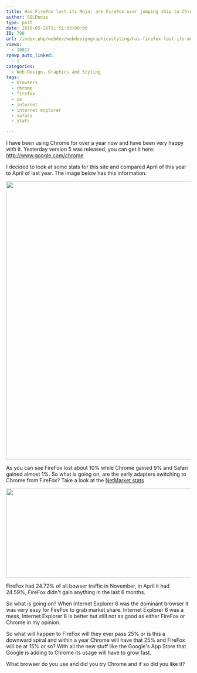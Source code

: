 ```yaml
---
title: Has FireFox lost its Mojo, are FireFox user jumping ship to Chrome?
author: SQLDenis
type: post
date: 2010-05-26T11:51:03+00:00
ID: 798
url: /index.php/webdev/webdesigngraphicsstyling/has-firefox-lost-its-mojo-are-firefox-us/
views:
  - 10813
rp4wp_auto_linked:
  - 1
categories:
  - Web Design, Graphics and Styling
tags:
  - browsers
  - chrome
  - firefox
  - ie
  - internet
  - internet explorer
  - safari
  - stats

---
```

I have been using Chrome for over a year now and have been very happy with it. Yesterday version 5 was released, you can get it here: http://www.google.com/chrome

I decided to look at some stats for this site and compared April of this year to April of last year. The image below has this information.

<img src="https://lessthandot.z19.web.core.windows.net/wp-content/uploads/blogs/WebDev//BrowserPercentage.PNG" alt="" title="" width="592" height="756" />

As you can see FireFox lost about 10% while Chrome gained 9% and Safari gained almost 1%. So what is going on, are the early adapters switching to Chrome from FireFox? Take a look at the [NetMarket stats][1]

<img src="https://lessthandot.z19.web.core.windows.net/wp-content/uploads/blogs/WebDev//stats.PNG" alt="" title="" width="750" height="242" />

FireFox had 24.72% of all bowser traffic in November, in April it had 24.59%, FireFox didn't gain anything in the last 6 months.

So what is going on? When Internet Explorer 6 was the dominant browser it was very easy for FireFox to grab market share. Internet Explorer 6 was a mess, Internet Explorer 8 is better but still not as good as either FireFox or Chrome in my opinion.

So what will happen to FireFox will they ever pass 25% or is this a downward spiral and within a year Chrome will have that 25% and FireFox will be at 15% or so? With all the new stuff like the Google's App Store that Google is adding to Chrome its usage will have to grow fast.

What browser do you use and did you try Chrome and if so did you like it?

 [1]: http://marketshare.hitslink.com/browser-market-share.aspx?qprid=1